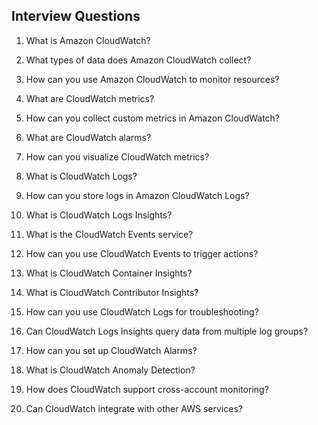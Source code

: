 Interview Questions
-------------------

1. What is Amazon CloudWatch?

2. What types of data does Amazon CloudWatch collect?

3. How can you use Amazon CloudWatch to monitor resources?

4. What are CloudWatch metrics?

5. How can you collect custom metrics in Amazon CloudWatch?

6. What are CloudWatch alarms?

7. How can you visualize CloudWatch metrics?

8. What is CloudWatch Logs?

9. How can you store logs in Amazon CloudWatch Logs?

10. What is CloudWatch Logs Insights?

11. What is the CloudWatch Events service?

12. How can you use CloudWatch Events to trigger actions?

13. What is CloudWatch Container Insights?

14. What is CloudWatch Contributor Insights?

15. How can you use CloudWatch Logs for troubleshooting?

16. Can CloudWatch Logs Insights query data from multiple log groups?

17. How can you set up CloudWatch Alarms?

18. What is CloudWatch Anomaly Detection?

19. How does CloudWatch support cross-account monitoring?

20. Can CloudWatch integrate with other AWS services?

